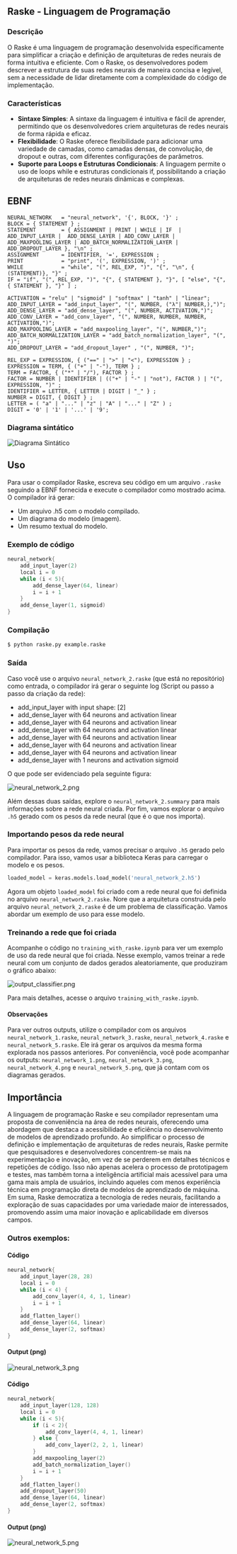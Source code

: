 ## Raske - Linguagem de Programação

### Descrição

O Raske é uma linguagem de programação desenvolvida especificamente para simplificar a criação e definição de arquiteturas de redes neurais de forma intuitiva e eficiente. Com o Raske, os desenvolvedores podem descrever a estrutura de suas redes neurais de maneira concisa e legível, sem a necessidade de lidar diretamente com a complexidade do código de implementação.

### Características

- **Sintaxe Simples**: A sintaxe da linguagem é intuitiva e fácil de aprender, permitindo que os desenvolvedores criem arquiteturas de redes neurais de forma rápida e eficaz.
- **Flexibilidade**: O Raske oferece flexibilidade para adicionar uma variedade de camadas, como camadas densas, de convolução, de dropout e outras, com diferentes configurações de parâmetros.
- **Suporte para Loops e Estruturas Condicionais**: A linguagem permite o uso de loops while e estruturas condicionais if, possibilitando a criação de arquiteturas de redes neurais dinâmicas e complexas.

## EBNF

```ebnf
NEURAL_NETWORK   = "neural_network", '{', BLOCK, '}' ;
BLOCK = { STATEMENT } ;
STATEMENT        = { ASSIGNMENT | PRINT | WHILE | IF  | ADD_INPUT_LAYER |  ADD_DENSE_LAYER | ADD_CONV_LAYER | ADD_MAXPOOLING_LAYER | ADD_BATCH_NORMALIZATION_LAYER | ADD_DROPOUT_LAYER }, "\n" ;
ASSIGNMENT       = IDENTIFIER, '=', EXPRESSION ;
PRINT            = "print", '(', EXPRESSION, ')' ;
WHILE            = "while", "(", REL_EXP, ")", "{", "\n", { (STATEMENT)}, "}" ;
IF = "if", "(", REL_EXP, ")", "{", { STATEMENT }, "}", [ "else", "{", { STATEMENT }, "}" ] ;

ACTIVATION = "relu" | "sigmoid" | "softmax" | "tanh" | "linear";
ADD_INPUT_LAYER = "add_input_layer", "(", NUMBER, ("λ"| NUMBER,),")";
ADD_DENSE_LAYER = "add_dense_layer", "(", NUMBER, ACTIVATION,")";
ADD_CONV_LAYER = "add_conv_layer", "(", NUMBER, NUMBER, NUMBER, ACTIVATION,")";
ADD_MAXPOOLING_LAYER = "add_maxpooling_layer", "(", NUMBER,")";
ADD_BATCH_NORMALIZATION_LAYER = "add_batch_normalization_layer", "(", ")";
ADD_DROPOUT_LAYER = "add_dropout_layer" , "(", NUMBER, ")";

REL_EXP = EXPRESSION, { ("==" | ">" | "<"), EXPRESSION } ;
EXPRESSION = TERM, { ("+" | "-"), TERM } ;
TERM = FACTOR, { ("*" | "/"), FACTOR } ;
FACTOR = NUMBER | IDENTIFIER | (("+" | "-" | "not"), FACTOR ) | "(", EXPRESSION, ")" ;
IDENTIFIER = LETTER, { LETTER | DIGIT | "_" } ;
NUMBER = DIGIT, { DIGIT } ;
LETTER = ( "a" | "..." | "z" | "A" | "..." | "Z" ) ;
DIGIT = '0' | '1' | '...' | '9';

```

### Diagrama sintático

![Diagrama Sintático](imgs/diagram.png)


## Uso
Para usar o compilador Raske, escreva seu código em um arquivo `.raske` seguindo a EBNF fornecida e execute o compilador como mostrado acima. O compilador irá gerar:

- Um arquivo .h5 com o modelo compilado.
- Um diagrama do modelo (imagem).
- Um resumo textual do modelo.

### Exemplo de código

```C
neural_network{
    add_input_layer(2)
    local i = 0
    while (i < 5){
        add_dense_layer(64, linear)
        i = i + 1
    }
    add_dense_layer(1, sigmoid)
}
```

### Compilação

```bash
$ python raske.py example.raske
```

### Saída

Caso você use o arquivo ``neural_network_2.raske`` (que está no repositório) como entrada, o compilador irá gerar o seguinte log (Script ou passo a passo da criação da rede):

- add_input_layer with input shape:  [2]
- add_dense_layer with 64 neurons and activation linear
- add_dense_layer with 64 neurons and activation linear
- add_dense_layer with 64 neurons and activation linear
- add_dense_layer with 64 neurons and activation linear
- add_dense_layer with 64 neurons and activation linear
- add_dense_layer with 64 neurons and activation linear
- add_dense_layer with 1 neurons and activation sigmoid

O que pode ser evidenciado pela seguinte figura:

![neural_network_2.png](neural_network_2.png)


Além dessas duas saídas, explore o ``neural_network_2.summary`` para mais informações sobre a rede neural criada. Por fim, vamos explorar o arquivo ``.h5`` gerado com os pesos da rede neural (que é o que nos importa).

### Importando pesos da rede neural

Para importar os pesos da rede, vamos precisar o arquivo ``.h5`` gerado pelo compilador. Para isso, vamos usar a biblioteca Keras para carregar o modelo e os pesos.

```python
loaded_model = keras.models.load_model('neural_network_2.h5')
```

Agora um objeto ``loaded_model`` foi criado com a rede neural que foi definida no arquivo ``neural_network_2.raske``. Nore que a arquitetura construida pelo arquivo ``neural_network_2.raske`` é de um problema de classificação. Vamos abordar um exemplo de uso para esse modelo.

### Treinando a rede que foi criada

Acompanhe o código no ``training_with_raske.ipynb`` para ver um exemplo de uso da rede neural que foi criada. Nesse exemplo, vamos treinar a rede neural com um conjunto de dados gerados aleatoriamente, que produziram o gráfico abaixo:

![output_classifier.png](output_classifier.png)

Para mais detalhes, acesse o arquivo ``training_with_raske.ipynb``.

#### Observações

Para ver outros outputs, utilize o compilador com os arquivos ``neural_network_1.raske``, ``neural_network_3.raske``, ``neural_network_4.raske`` e ``neural_network_5.raske``. Ele irá gerar os arquivos da mesma forma explorada nos passos anteriores. Por conveniência, você pode acompanhar os outputs: ``neural_network_1.png``, ``neural_network_3.png``, ``neural_network_4.png`` e ``neural_network_5.png``, que já contam com os diagramas gerados.

## Importância

A linguagem de programação Raske e seu compilador representam uma proposta de conveniência na área de redes neurais, oferecendo uma abordagem que destaca a acessibilidade e eficiência no desenvolvimento de modelos de aprendizado profundo. Ao simplificar o processo de definição e implementação de arquiteturas de redes neurais, Raske permite que pesquisadores e desenvolvedores concentrem-se mais na experimentação e inovação, em vez de se perderem em detalhes técnicos e repetições de código. Isso não apenas acelera o processo de prototipagem e testes, mas também torna a inteligência artificial mais acessível para uma gama mais ampla de usuários, incluindo aqueles com menos experiência técnica em programação direta de modelos de aprendizado de máquina. Em suma, Raske democratiza a tecnologia de redes neurais, facilitando a exploração de suas capacidades por uma variedade maior de interessados, promovendo assim uma maior inovação e aplicabilidade em diversos campos.


### Outros exemplos:

#### Código

```C
neural_network{
    add_input_layer(28, 28)
    local i = 0
    while (i < 4) {
        add_conv_layer(4, 4, 1, linear)
        i = i + 1
    }
    add_flatten_layer()
    add_dense_layer(64, linear)
    add_dense_layer(2, softmax)
}
```

#### Output (png)

![neural_network_3.png](neural_network_3.png)


#### Código

```C
neural_network{
    add_input_layer(128, 128)
    local i = 0
    while (i < 5){
        if (i < 2){
            add_conv_layer(4, 4, 1, linear)
        } else {
            add_conv_layer(2, 2, 1, linear)
        }
        add_maxpooling_layer(2)
        add_batch_normalization_layer()
        i = i + 1
    }
    add_flatten_layer()
    add_dropout_layer(50)
    add_dense_layer(64, linear)
    add_dense_layer(2, softmax)
}
```

#### Output (png)

![neural_network_5.png](neural_network_5.png)